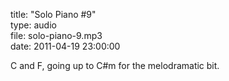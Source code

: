 title: "Solo Piano #9"  
type: audio  
file: solo-piano-9.mp3  
date: 2011-04-19 23:00:00

C and F, going up to C#m for the melodramatic bit.
